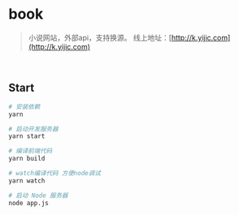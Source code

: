 # book

> 小说网站，外部api，支持换源。
> 线上地址：[http://k.yijic.com](http://k.yijic.com)

<br>

## Start

``` bash
# 安装依赖
yarn

# 启动开发服务器
yarn start

# 编译前端代码
yarn build

# watch编译代码 方便node调试
yarn watch

# 启动 Node 服务器
node app.js
```
